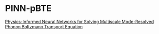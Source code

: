 # PINN-pBTE
[Physics-Informed Neural Networks for Solving Multiscale Mode-Resolved Phonon Boltzmann Transport Equation](https://www.sciencedirect.com/science/article/pii/S2542529321000900)

